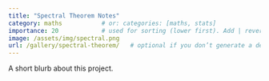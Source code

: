 ```yaml
---
title: "Spectral Theorem Notes"
category: maths           # or: categories: [maths, stats]
importance: 20            # used for sorting (lower first). Add | reverse to flip.
image: /assets/img/spectral.png
url: /gallery/spectral-theorem/   # optional if you don’t generate a detail page
---
```


A short blurb about this project.
